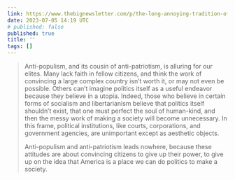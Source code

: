 ```yaml
---
link: https://www.thebignewsletter.com/p/the-long-annoying-tradition-of-anti
date: 2023-07-05 14:19 UTC
# published: false
published: true
title: ''
tags: []
---
```


> Anti-populism, and its cousin of anti-patriotism, is alluring for our elites. Many lack faith in fellow citizens, and think the work of convincing a large complex country isn’t worth it, or may not even be possible. Others can’t imagine politics itself as a useful endeavor because they believe in a utopia. Indeed, those who believe in certain forms of socialism and libertarianism believe that politics itself shouldn’t exist, that one must perfect the soul of human-kind, and then the messy work of making a society will become unnecessary. In this frame, political institutions, like courts, corporations, and government agencies, are unimportant except as aesthetic objects.
>
> Anti-populism and anti-patriotism leads nowhere, because these attitudes are about convincing citizens to give up their power, to give up on the idea that America is a place we can do politics to make a society.
